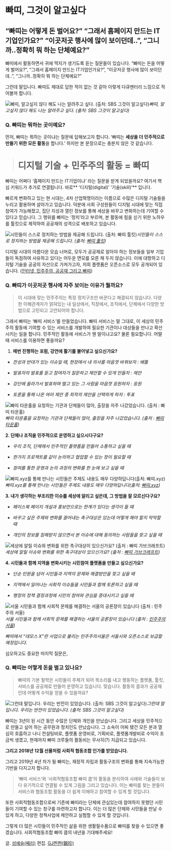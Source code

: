 
# 빠띠, 그것이 알고싶다

## “빠띠는 어떻게 돈 벌어요?” “그래서 홈페이지 만드는 IT 기업인가요?” “이곳저곳 행사에 많이 보이던데..”, “그니까..정확히 뭐 하는 단체예요?”

빠띠에서 활동하면서 귀에 딱지가 생기도록 듣는 질문들이 있습니다. “빠띠는 돈을 어떻게 벌어요?”, “그래서 홈페이지 만드는 IT기업인가요?”, “이곳저곳 행사에 많이 보이던데..”, “그니까..정확히 뭐 하는 단체예요?”

그런데 말입니다.
빠띠도 제대로 답한 적이 없는 것 같아 이렇게 다큐멘터리 느낌으로 적어볼까 합니다.

![빠띠, 알고싶지 않다 해도 나는 알려주고 싶다. (출처: SBS 그것이 알고싶다)](/assets/images/빠띠-그것이-알고싶다/1*037J5POBiDApfhsPSscm5Q.jpeg)*빠띠, 알고싶지 않다 해도 나는 알려주고 싶다. (출처: SBS 그것이 알고싶다)*

### Q. 빠띠는 뭐하는 곳이예요?

먼저, 빠띠는 뭐하는 곳이냐는 질문에 답해보고자 합니다. ‘빠띠는 **세상을 더 민주적으로 만들기 위한 모든 활동**을 합니다.’ 하지만 본 문장으로는 충분치 않은 것 같습니다.
> # 디지털 기술 + 민주주의 활동 = 빠띠

빠띠는 어쩌다 ‘홈페이지 만드는 IT기업이냐’ 라는 질문을 받게 되었을까요? 여기서 핵심 키워드가 추가로 연결됩니다. 바로** ‘디지털(digital)’ ‘기술(skill)’** 입니다.

빠르게 변화하고 있는 현 시대는, 4차 산업혁명이라는 이름으로 수많은 디지털 기술들을 누리고 활용하며 살아가고 있습니다. 덕분에 사회 구성원들이 디지털 시대에 맞는 직접 참여가 가능해졌고, 집단 지성과 열린 정보를 통해 세상을 바꾸고 변화하는데 기여할 수 있다고 믿습니다. 그 행위를 빠띠는 ‘정치’라고 부르며, 본 활동에 힘을 싣기 위한 노하우를 툴킷으로 제작하여 공공재의 성격으로 배포하고 있습니다.

![시민들이 스스로 정치하는 방법을 제공해 드립니다. (출처: [빠띠 툴킷](http://partiunion.org/))](/assets/images/빠띠-그것이-알고싶다/0*FxclE9jZfrzWPU3V)*시민들이 스스로 정치하는 방법을 제공해 드립니다. (출처: [빠띠 툴킷](http://partiunion.org/))*

디지털 시대의 아름다운 모습 너머로, 모두가 공공재로 알아야 하는 정보들을 일부 기업들이 독점하여 사유하고 있다는 어두운 면모를 모른 채 두지 않습니다. 이에 대항하고 디지털 기술을 공공의 자산으로 가져가고자, 저희 플랫폼은 오픈소스로 모두 공개되어 있습니다. ([인터넷, 민주주의, 공공재 그리고 빠띠](https://medium.com/parti-xyz-developers/%EC%9D%B8%ED%84%B0%EB%84%B7-%EB%AF%BC%EC%A3%BC%EC%A3%BC%EC%9D%98-%EA%B3%B5%EA%B3%B5%EC%9E%AC-%EA%B7%B8%EB%A6%AC%EA%B3%A0-%EB%B9%A0%EB%9D%A0-98822c2ba86e))

### **Q. 빠띠가 이곳저곳 행사에 자주 보이는 이유가 뭘까요?**
> 이 시대에 맞는 민주주의는 특정 정치구조만 바꾼다고 해결되지 않습니다. 다양한 이해관계자가 얽혀있는 내 일상에서, 직장에서, 조직에서, 단체에서 다양한 방법으로 고민되고 고안되어야 합니다.

그래서 빠띠는 ‘빠띠 서비스’를 만들었습니다. 빠띠 서비스는 말 그대로, 이 세상의 민주주의 활동에 기여할 수 있는 서비스를 개발하여 필요한 기관이나 대상들을 만나고 확산시키는 일을 합니다. 민주적인 활동에 서비스가 웬 말이냐고요? 물론 필요합니다. 어떨 때 서비스를 이용하면 좋을까요?

1. **매번 진행하는 포럼, 강연에 활기를 불어넣고 싶으신가요?**

* *찬성과 반대가 있는 이슈일 때, 현장에서 내 의사를 마음껏 바꿔보자 : 배틀*

* *발표자의 발표를 듣고 참여자가 질문하고 제안할 수 있게 만들자 : 제안*

* *강단에 올라가서 발표하며 떨고 있는 그 사람을 마음껏 응원하자 : 응원*

* *토론을 통해 나온 여러 제안 중 최적의 제안을 선택하게 하자 : 투표*

![빠띠 타운홀을 요청하는 기관과 단체들이 많아, 출장을 자주 나갔었습니다. (출처 : [빠띠 타운홀](https://townhall.kr/))](/assets/images/빠띠-그것이-알고싶다/0*CSREDqwzBiRTBzLg)*빠띠 타운홀을 요청하는 기관과 단체들이 많아, 출장을 자주 나갔었습니다. (출처 : [빠띠 타운홀](https://townhall.kr/))*

**2. 단체나 조직을 민주적으로 운영하고 싶으시다구요?**

* *우리 조직, 단체에서 민주적인 플랫폼을 만들어 소통하고 싶을 때*

* *한가지 프로젝트를 같이 논의하고 협업할 수 있는 창이 필요할 때*

* *참여를 통한 운영과 논의 과정의 변화를 한 눈에 보고 싶을 때*

![빠띠.xyz를 통해 만나는 시민들은 주제도 내용도 매우 다양하답니다(출처: [빠띠.xyz](https://parti.xyz/))](/assets/images/빠띠-그것이-알고싶다/1*84A1NXF5tbU9g8tIj6EYQg.png)*빠띠.xyz를 통해 만나는 시민들은 주제도 내용도 매우 다양하답니다(출처: [빠띠.xyz](https://parti.xyz/))*

**3. 내가 생각하는 부조리한 이슈를 세상에 알리고 싶은데, 그 방법을 잘 모르신다구요?**

* *페이스북 페이지 개설과 홍보만으로는 한계가 있다는 생각이 들 때*

* *바꾸고 싶은 주제와 변화를 끌어내는 촉구대상은 있는데 어떻게 해야 할지 막막할 때*

* *개인의 정보를 침해받지 않으면서 본 이슈에 대해 동의하는 사람들을 찾고 싶을 때*

![세상에 알릴 이슈와 변화를 위한 촉구대상이 있으신가요? (출처 : [빠띠 가브크래프트](https://govcraft.org/))](/assets/images/빠띠-그것이-알고싶다/0*LWmWPvqH11Uyuc70)*세상에 알릴 이슈와 변화를 위한 촉구대상이 있으신가요? (출처 : [빠띠 가브크래프트](https://govcraft.org/))*

**4. 시민들과 함께 지역을 변화시키는 시민참여 플랫폼을 만들고 싶으신가요?**

* *단순 민원을 넘어 시민들과 지역의 문제와 해결방안을 찾고 싶을 때*

* *지역에서 일어나는 사회적 이슈들을 시민들과 함께 토론하고 싶을 때*

* *행정의 정책 결정과정에 시민의 참여와 관심을 증대시키고 싶을 때*

![서울 시민들과 함께 사회적 문제를 해결하는 서울의 공론장이 있습니다 (출처 : [민주주의 서울](https://democracy.seoul.go.kr/))](/assets/images/빠띠-그것이-알고싶다/1*mHGcoZ7cPXCFrQ0I_RuWLw.png)*서울 시민들과 함께 사회적 문제를 해결하는 서울의 공론장이 있습니다 (출처 : [민주주의 서울](https://democracy.seoul.go.kr/))*

*빠띠에서 “데모스 X”란 사업으로 불리는 민주주의서울은 서울시와 오픈소스로 보급할 예정입니다.*

심오하고도 중요한 마지막 질문은,

### **Q. 빠띠는 어떻게 돈을 벌고 있나요?**
> 빠띠의 기본 철학은 시민들이 주체가 되어 목소리를 내고 행동하는 플랫폼, 툴킷, 서비스를 공공재로 만들어 운영하고 있습니다. 맞습니다. 활동의 결과가 공공재인데 어떻게 수익을 얻을 수 있을까요?

![그런데 말입니다. 우리는 반전이 있었습니다. (출처: SBS 그것이 알고싶다)](/assets/images/빠띠-그것이-알고싶다/1*-vBRbORR5vbMo3Ke-C6QDQ.jpeg)*그런데 말입니다. 우리는 반전이 있었습니다. (출처: SBS 그것이 알고싶다)*

빠띠는 3년이 된 시간 동안 수많은 단체와 개인을 만났습니다. 그리고 세상을 민주적으로 만들고 싶어 하는 공무원과 정치인도 만났습니다. 그 소속이 어찌 됐건 모든 분과 열심히 호흡하고 나니 컨설팅비로, 플랫폼 운영비로, 기획비로, 플랫폼개발비로 수익이 조금씩 생겼고, 현재까지 빠띠 크루들의 활동비는 무사히(?) 지급되고 있습니다.

**그리고 2018년 12월 선물처럼 사회적 협동조합 인가를 받았습니다.**

그리고 2019년 4년 차가 될 빠띠는, 재정적 자립과 활동구조의 변화를 통해 지속가능한 기반을 다지고자 합니다.
> ‘빠띠 서비스’와 ‘사회적협동조합 빠띠 쿱’의 활동을 분리하여 사례와 기술들이 보다 유기적으로 연결될 수 있게 그림을 그리고 있습니다. 이는 빠띠를 찾는 분들이 서비스와 협동조합 활동을 더 쉽게 이해하고 참여할 수 있게 할 것입니다.

또한 사회적협동조합으로써 기존에 빠띠라는 단체에 관심있는데 참여하지 못했던 시민들이 기여할 수 있는 창구를 마련하고자 합니다. 이는 더 많은 단체와 시민들을 만날 수 있게 하고, 다양한 정책사업에 제안하고 실험할 수 있게 할 것입니다.

그렇게 더 많은 시민들이 민주적인 삶을 위한 생활필수품으로 빠띠를 찾을 수 있으면 좋겠습니다. 사회적협동조합 빠띠 쿱의 내년을 기대해주세요!

글. [성예슬(쩨리)](https://medium.com/@jerry_15132)
편집. [GJ찐쩐(錦珍)](https://twitter.com/JINJINZHEN)